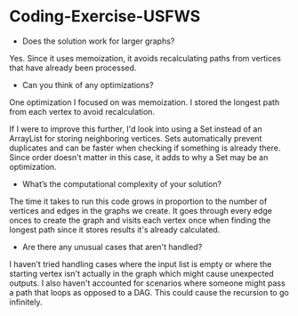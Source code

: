 # Coding-Exercise-USFWS

- Does the solution work for larger graphs?

Yes. Since it uses memoization, it avoids recalculating paths from vertices that have already been processed.



- Can you think of any optimizations?

One optimization I focused on was memoization. I stored the longest path from each vertex to avoid recalculation.

If I were to improve this further, I'd look into using a Set instead of an ArrayList for storing neighboring vertices. 
Sets automatically prevent duplicates and can be faster when checking if something is already there. Since order doesn't
matter in this case, it adds to why a Set may be an optimization.




- What’s the computational complexity of your solution?

The time it takes to run this code grows in proportion to the number of vertices and edges in the graphs we create.
It goes through every edge onces to create the graph and visits each vertex once when finding the longest path since
it stores results it's already calculated.



- Are there any unusual cases that aren't handled?

I haven't tried handling cases where the input list is empty or where the starting vertex isn't actually in the graph
which might cause unexpected outputs. I also haven't accounted for scenarios where someone might pass a path that loops
as opposed to a DAG. This could cause the recursion to go infinitely.
